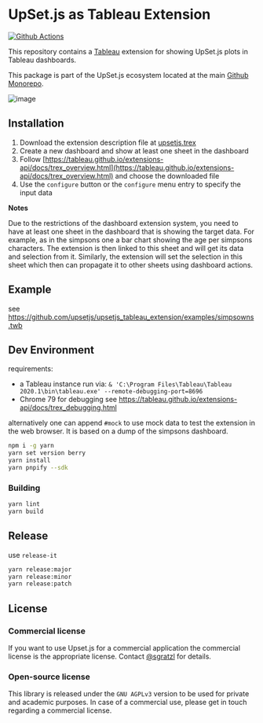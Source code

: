 # UpSet.js as Tableau Extension

[![Github Actions][github-actions-image]][github-actions-url]

This repository contains a [Tableau](https://tableau.com) extension for showing UpSet.js plots in Tableau dashboards.

This package is part of the UpSet.js ecosystem located at the main [Github Monorepo](https://github.com/upsetjs/upsetjs).

![image](https://user-images.githubusercontent.com/4129778/80474503-d3f5b500-8947-11ea-8397-345a5efb5a65.png)

## Installation

1. Download the extension description file at [upsetjs.trex](https://upset.js.org/integrations/tableau/upsetjs.trex)
1. Create a new dashboard and show at least one sheet in the dashboard
1. Follow [https://tableau.github.io/extensions-api/docs/trex_overview.html](https://tableau.github.io/extensions-api/docs/trex_overview.html) and choose the downloaded file
1. Use the `configure` button or the `configure` menu entry to specify the input data

**Notes**

Due to the restrictions of the dashboard extension system, you need to have at least one sheet in the dashboard that is showing the target data. For example, as in the simpsons one a bar chart showing the age per simpsons characters. The extension is then linked to this sheet and will get its data and selection from it. Similarly, the extension will set the selection in this sheet which then can propagate it to other sheets using dashboard actions.

## Example

see https://github.com/upsetjs/upsetjs_tableau_extension/examples/simpsowns.twb

## Dev Environment

requirements:

- a Tableau instance run via: `& 'C:\Program Files\Tableau\Tableau 2020.1\bin\tableau.exe' --remote-debugging-port=8696`
- Chrome 79 for debugging see https://tableau.github.io/extensions-api/docs/trex_debugging.html

alternatively one can append `#mock` to use mock data to test the extension in the web browser. It is based on a dump of the simpsons dashboard.

```sh
npm i -g yarn
yarn set version berry
yarn install
yarn pnpify --sdk
```

### Building

```sh
yarn lint
yarn build
```

## Release

use `release-it`

```sh
yarn release:major
yarn release:minor
yarn release:patch
```

## License

### Commercial license

If you want to use Upset.js for a commercial application the commercial license is the appropriate license. Contact [@sgratzl](mailto:sam@sgratzl.com) for details.

### Open-source license

This library is released under the `GNU AGPLv3` version to be used for private and academic purposes. In case of a commercial use, please get in touch regarding a commercial license.

[github-actions-image]: https://github.com/upsetjs/upsetjs_tableau_extension/workflows/ci/badge.svg
[github-actions-url]: https://github.com/upsetjs/upsetjs_tableau_extension/actions
[codepen]: https://img.shields.io/badge/CodePen-open-blue?logo=codepen
